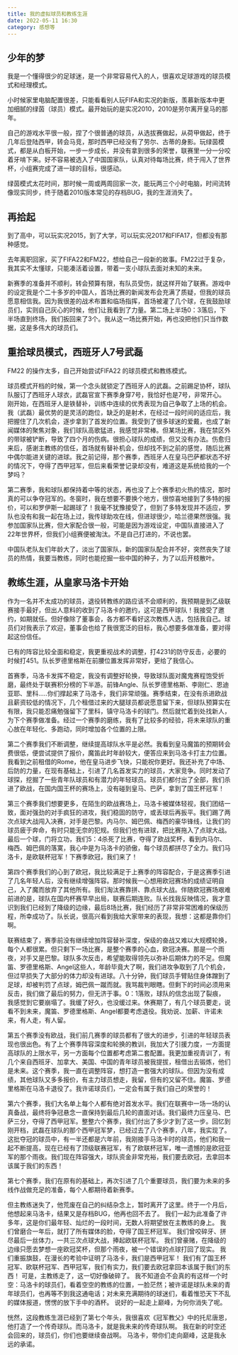 ```yaml
---
title: 我的虚拟球员和教练生涯
date: 2022-05-11 16:30
category: 感想等
---
```


<!--markdown-->
## 少年的梦
我是一个懂得很少的足球迷，是一个非常容易代入的人，很喜欢足球游戏的球员模式和经理模式。

小时候家里电脑配置很差，只能看看别人玩FIFA和实况的新版，羡慕新版本中更加细腻的绿茵（球员）模式。最开始玩的是实况2010，2010是劳尔离开皇马的那年。

自己的游戏水平很一般，捏了个很普通的球员，从选拔赛做起，从荷甲做起，终于几年后登陆西甲，转会马竞，那时西甲已经没有了劳尔、古蒂的身影。玩绿茵模式，都是从白板开始，一步一步成长，并没有拿到很多的荣誉，联赛里一分一分咬着牙啃下来。好不容易被选入了中国国家队，认真对待每场比赛，终于闯入了世界杯，小组赛完成了进一球的目标，很感动。

绿茵模式太花时间，那时候一周或两周回家一次，能玩两三个小时电脑，时间流转像现实同步，终于随着2010版本常见的存档BUG，我的生涯消失了。

## 再拾起
到了高中，可以玩实况2015，到了大学，可以玩实况2017和FIFA17，但都没有那种感觉。

去年离职回家，买了FIFA22和FM22，想给自己一段新的故事。FM22过于复杂，我其实不太懂球，只能凑活着设置，带着一支小球队去面对未知的未来。

新赛季的准备并不顺利，转会预算有限，有队员受伤，就这样开始了联赛。游戏中的设定我是个二十多岁的中国人，首场比赛的新闻发布会充满了质疑，但我的球员愿意相信我。因为我很差的战术布置和临场指挥，首场被灌了几个球，在我鼓励球员们，实则自己灰心的时候，他们让我看到了力量。第二场上半场0：3落后，下半场直到终场，我们扳回来了3个。我从这一场比赛开始，再也没把他们只当作数据，这是多伟大的球员们。

## 重拾球员模式，西班牙人7号武磊
FM22 的操作太多，自己开始尝试FIFA22 的球员模式和教练模式。

球员模式开档的时候，第一个念头就锁定了西班牙人的武磊。之前踢足协杯，球队队服订了西班牙人球衣，武磊官宣下赛季身穿7号，我恰好也是7号，非常开心。刚开始，在西班牙人是铁替补，训练中连续的优秀表现为自己争取了上场的机会。我（武磊）最优势的是灵活的跑位，缺乏的是射术，在经过一段时间的适应后，我把握住了几次机会，逐步拿到了首发的位置。我受到了很多球迷的爱戴，也成了新闻媒体的聚焦对象，我们球队高歌猛进，我感觉非常棒。但某场比赛，我在禁区外的带球被铲断，导致了四个月的伤病。很担心球队的成绩，但又没有办法。伤愈归来后，感谢主教练的信任，首场就有替补机会，但却找不到之前的感觉，随后比赛中偶尔能进关键的进球。我之前记得，那个赛季，西班牙人在皇马巴萨都状态不好的情况下，夺得了西甲冠军，但后来看荣誉记录却没有，难道这是系统给我的一个梦吗？

第二赛季，我和球队都保持着中等的状态，再也没了上个赛季初火热的情况，那时真的可以争夺冠军的。冬窗时，我在想要不要换个地方，很惊喜地接到了多特的报价，可以和罗伊斯一起踢球了！我毫不犹豫接受了，但到了多特发现并不适应，罗队也没有和我一起在场上过，我传球助攻在线，但进球很少，哈兰德果然很强。我参加国家队比赛，但大家配合很一般，可能是因为游戏设定，中国队直接进入了22年世界杯，但我们小组赛便被淘汰。不是自己打进的，不说也罢。

中国队老队友们年龄大了，淡出了国家队，新的国家队配合并不好，突然丧失了球员的热情，我要当教练，同时也能挖掘一些中国的种子，为了以后开枝散叶。

## 教练生涯，从皇家马洛卡开始
作为一名并不太成功的球员，退役转教练的路应该不会顺利的，我预期是到乙级联赛接手最好，但出人意料的收到了马洛卡的邀约，这可是西甲球队！我接受了邀约，如期就任。但好像除了董事会，各方都不看好这次教练人选，包括我自己。球员们对我表示了欢迎，董事会也给了我很宽泛的目标，我心想要多做准备，要对得起这份信任。

已有的阵容比较全面和稳定，我更重视战术的调整，打4231的防守反击，必要的时候打451。队长罗德里格斯在前腰位置发挥非常好，更给了我信心。

首赛季，马洛卡发挥不稳定，我没有调整好轮换，导致球队面对魔鬼赛程饱受折磨，最终处于联赛积分榜的下半游。前锋Angle、队长罗德里格斯、李刚仁、恩迪亚耶、里科.....你们撑起来了马洛卡，我们非常顽强。赛季结束，在没有杀进欧战且薪资较低的情况下，几个租借过来的大腿球员都说愿意留下来，但球队预算实在有限，我只能忍痛勉强留下了里科，镇守马洛卡的球门。然后就忙着到处找新人，为下个赛季做准备。经过一个赛季的磨练，我有了比较多的经验，将未来球队的重心放在年轻化、多跑动，同时增加各个位置的上限。

第二个赛季我们不断调整，继续提高球队水平是必然。我看到皇马魔笛的预期转会费很低，便尝试提供了报价，魔笛此时年龄较大，便答应来到马洛卡打主力位置。我看到之前租借的Rome，他在皇马进步飞快，只能祝你更好。我还补充了中场、后防的力量，在现有基础上，引进了几名首发实力的球员，大家竞争。同时发动了球探，挖掘了一些青年队球员和有潜力的年轻球员。球员们都付出了全部，我们杀进了欧战，在国内国王杯的赛场上，没有碰到皇马、巴萨，拿到了国王杯冠军！

第三个赛季我们想要更多，在陌生的欧战赛场上，马洛卡被媒体轻视，我们团结一致，面对强劲的对手疯狂的进攻，我们稳固的防守，或丢球后再扳平。我们踢了两次点球大战闯入决赛，对手是巴黎。内马尔、姆巴佩、梅西的豪华锋线，让我们的球员疲于奔命，有时只能无奈的犯规。但我们也有进球，把比赛拖入了点球大战。最后一个球，门将立功，我们5：4杀死了比赛，夺得了欧战奖杯，看到内马尔、梅西、姆巴佩的落寞，我心中是为马洛卡的骄傲，每个球员都拼尽了全力。我们马洛卡，是欧联杯冠军！下赛季欧冠，我们来了！

第四个赛季我们的心到了欧冠，我比较满足于上赛季的阵容配合，于是这赛季引进了几名年轻人后，没有继续增强阵容。那时候我一心想用欧冠赛场的成绩证明自己，入了魔而放弃了其他所有。我们淘汰赛靠拼、靠点球大战。伴随欧冠赛场艰难前进的是，球队在国内杯赛早早出局，联赛后期连败。队长找我反映情况，我才意识到我们已经到了降级的边缘，最后8场比赛，我们经历了非常非常困难的保级历程，所幸成功了。队长说，很高兴看到我给大家带来的表现，我想：这都是靠你们啊。

联赛结束了，赛季前没有继续增加阵容替补深度，保级的奋战又难以大规模轮换，每个人都很累。但只剩下一场比赛，是整个赛季的心血，欧冠决赛。那是一个雨夜，对手又是巴黎。球队多次反击，希望能取得领先以弥补后期体力的不足。但魔笛、罗德里格斯、Angel这些人，年龄毕竟大了啊，我们进攻争取到了几个机会，但过早损失了大部分的体力却没有进球。八十分钟，我们球员手臂贴住身体蹭到了足球，却被判罚了点球，姆巴佩一蹴而就。我骂裁判眼瞎。但剩下的时间必须用来反击，我们做了最后的努力，但无济于事。0：1落败，球队的信念出现了裂痕，我感觉到它要崩塌了。我缓了好久，也没缓过来。休赛期了，有几个球员要走，说看不到未来，魔笛、罗德里格斯、Angel都要考虑退役。我劝说、加薪、许诺未来，有人走，有人留。

第五个赛季没有欧战，我们前几赛季的球员都有了很大的进步，引进的年轻球员表现也很出色。有了上个赛季阵容深度和轮换的教训，我加大了引援力度，一方面提高球队的上限水平，另一方面每个位置都考虑第二套配置。我更加重视青训了，有几个来自西班牙、加拿大、美国、中国的青年球员被我提拔，租借出去锻炼，他们是未来。这个赛季，我一直在调整阵容，想打造一套强大的球队。但因为没有成绩，其他球队又多多报价，有主力球员想走，我留，但有的又留不住。魔笛、罗德里格斯在马洛卡退役了。我许诺球员们，一定会有属于我们自己的荣誉的！

第六个赛季，我们大名单上每个人都有绝对首发水平。我们在联赛中一场一场的认真备战，最终将争冠悬念一直保持到最后几轮的直面对话。我们最终力压皇马、巴萨三分，夺得了西甲冠军。整整六个赛季，我们付出了多少才到了这一步。回忆到刚开档，武磊在球队的那个西甲冠军梦，已经过去了八个赛季，八年，我实现了。这批夺冠的球员中，有一半还都是六年前，我刚接手马洛卡时的球员，他们和我一起不断提高，现在已经有了顶级联赛冠军，有了欧联杯冠军，唯一遗憾的是欧冠亚军的那个雨夜。我们现在阵容强大，球队资金非常充裕，我们要去欧冠，去拿回本该属于我们的东西！

第七个赛季，我们在原有的基础上，再次引进了几个重要球员，我们要为未来的多线作战做充足的准备，每个人都期待着新赛季。

但主教练迷失了，他荒废在自己的纠结杂念上，暂时离开了这里。终于一个月后，他想起来马洛卡，结果又是存档BUG，他再也回不去了。
我们一起为此准备了许多年，这是你们最年轻、灿烂的一段时间，无数人将期望放在主教练的身上。
我们曾磨合一年后，就打了所有媒体的脸，夺得了国王杯冠军。
我们曾咬碎牙、拼尽最后一丝体力，一共三次点球大战，捧起欧联杯冠军。
我们曾豪赌，在降级的边缘只愿去梦想一座欧冠奖杯，但那个雨夜，被一个错误的点球打回了现实。
我们重振旗鼓，在漫长的考验中证明了马洛卡，我们是西甲冠军！
我们有了国王杯冠军、欧联杯冠军、西甲冠军，我们有实力，我们要去欧冠拿回本该属于我们的东西！
可是，主教练走了，这一切好像破碎了。
我不知道会不会真的有这样一个时空：马洛卡的球员们，看着空空的教练的位置，一脸茫然；被许诺是球队未来的青年球员们，也再等不到我这通电话；对未来充满期待的球迷们，看着惟恐天下不乱的媒体报道，愣愣的放下手中的酒杯。
说好的一起走上巅峰，为何你消失了呢。

恍然，这段教练生涯已经到了第七个年头，我很喜欢《冠军教父》中的托尼唐恩，他打造了一个传奇球队。而马洛卡，就是我未来的传奇球队啊。
我在新的时空还会回来的，球员们，你们也要继续奋战啊。
马洛卡，带你们走向巅峰，这是我永远的承诺。